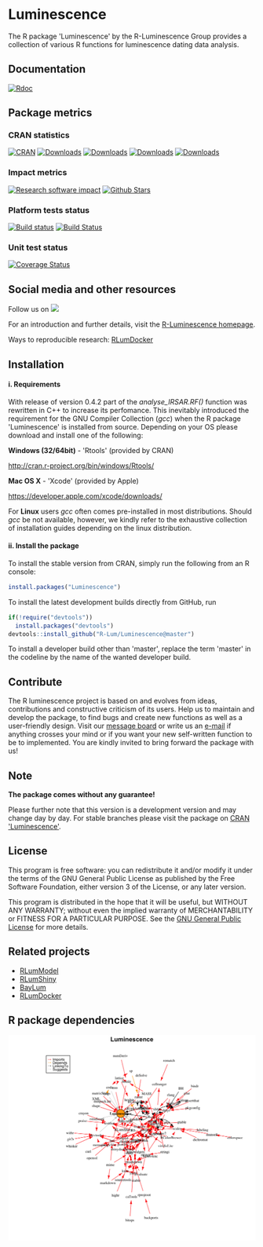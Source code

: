 # Luminescence

The R package 'Luminescence' by the R-Luminescence Group provides a collection of various R functions for luminescence dating data analysis.

## Documentation
[![Rdoc](http://www.rdocumentation.org/badges/version/Luminescence)](http://www.rdocumentation.org/packages/Luminescence)

## Package metrics 
### CRAN statistics
[![CRAN](http://www.r-pkg.org/badges/version/Luminescence)](http://cran.rstudio.com/package=Luminescence)
[![Downloads](http://cranlogs.r-pkg.org/badges/grand-total/Luminescence)](http://www.r-pkg.org/pkg/Luminescence)
[![Downloads](http://cranlogs.r-pkg.org/badges/Luminescence)](http://www.r-pkg.org/pkg/Luminescence)
[![Downloads](http://cranlogs.r-pkg.org/badges/last-week/Luminescence)](http://www.r-pkg.org/pkg/Luminescence)
[![Downloads](http://cranlogs.r-pkg.org/badges/last-day/Luminescence)](http://www.r-pkg.org/pkg/Luminescence)

### Impact metrics
[![Research software impact](http://depsy.org/api/package/cran/Luminescence/badge.svg)](http://depsy.org/package/r/Luminescence)
[![Github Stars](https://img.shields.io/github/stars/R-Lum/Luminescence.svg?style=social&label=Github)](https://github.com/R-Lum/Luminescence)

### Platform tests status 
[![Build status](https://ci.appveyor.com/api/projects/status/jtgqr9a6jajn02y0/branch/master?svg=true)](https://ci.appveyor.com/project/tzerk/luminescence/branch/master)
[![Build Status](https://travis-ci.org/R-Lum/Luminescence.svg?branch=master)](https://travis-ci.org/R-Lum/Luminescence)

### Unit test status
[![Coverage Status](https://img.shields.io/codecov/c/github/R-Lum/Luminescence.svg)](https://codecov.io/github/R-Lum/Luminescence?branch=master)

## Social media and other resources 
Follow us on [![]( http://i.imgur.com/wWzX9uB.png)](http://www.twitter.com/RLuminescence)

For an introduction and further details, visit the [R-Luminescence homepage](http://www.r-luminescence.de).

Ways to reproducible research: [RLumDocker](https://github.com/R-Lum/RLumDocker)

## Installation

#### i. Requirements

With release of version 0.4.2 part of the *analyse_IRSAR.RF()* function was rewritten in C++ to 
increase its perfomance. This inevitably introduced the requirement for the GNU Compiler Collection (*gcc*) 
when the R package 'Luminescence' is installed from source. 
Depending on your OS please download and install one of the following:

**Windows (32/64bit)** - 'Rtools' (provided by CRAN)

   http://cran.r-project.org/bin/windows/Rtools/

**Mac OS X** - 'Xcode' (provided by Apple)

   https://developer.apple.com/xcode/downloads/

For **Linux** users *gcc* often comes pre-installed in most distributions. Should *gcc* be not available, however, we kindly refer to the exhaustive collection of installation guides depending on the linux distribution.

#### ii. Install the package

To install the stable version from CRAN, simply run the following from an R console:

```r
install.packages("Luminescence")
```


To install the latest development builds directly from GitHub, run

```r
if(!require("devtools"))
  install.packages("devtools")
devtools::install_github("R-Lum/Luminescence@master")
```

To install a developer build other than 'master', replace the term 'master' in the codeline by the name
of the wanted developer build. 

## Contribute

The R luminescence project is based on and evolves from ideas, contributions and constructive criticism of its users. Help us to maintain and develop the package, to find bugs and create new functions as well as a user-friendly design. Visit our [message board](https://forum.r-luminescence.org) or write us an [e-mail](mailto:team@r-luminescence.org) if anything crosses your mind or if you want your new self-written function to be to implemented. You are kindly invited to bring forward the package with us!

## Note

**The package comes without any guarantee!**

Please further note that this version is a development version and may change day by day. For stable branches please visit
the package on [CRAN 'Luminescence'](https://cran.r-project.org/package=Luminescence).

## License

This program is free software: you can redistribute it and/or modify
it under the terms of the GNU General Public License as published by
the Free Software Foundation, either version 3 of the License, or
any later version.

 This program is distributed in the hope that it will be useful,
 but WITHOUT ANY WARRANTY; without even the implied warranty of
 MERCHANTABILITY or FITNESS FOR A PARTICULAR PURPOSE.  See the
 [GNU General Public License](https://github.com/R-Lum/Luminescence/blob/master/LICENSE) for more details.

## Related projects 

* [RLumModel](https://github.com/R-Lum/RLumModel)
* [RLumShiny](https://github.com/R-Lum/RLumShiny)
* [BayLum](https://github.com/R-Lum/BayLum)
* [RLumDocker](https://github.com/R-Lum/RLumDocker)

## R package dependencies
![](RLum.Images/Package_DependencyGraph.png)
